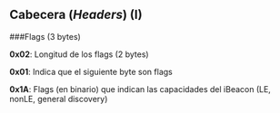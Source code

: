 ## Cabecera (_Headers_) (I)

###Flags (3 bytes)

**0x02**: Longitud de los flags (2 bytes)

**0x01**: Indica que el siguiente byte son flags

**0x1A**: Flags (en binario) que indican las capacidades del iBeacon (LE, nonLE, general discovery)
